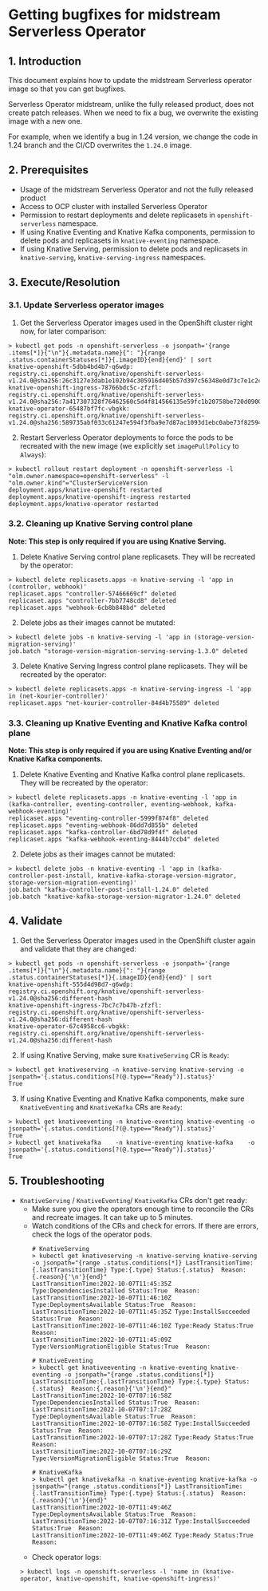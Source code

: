 # Getting bugfixes for midstream Serverless Operator

## 1. Introduction

This document explains how to update the midstream Serverless operator image so that you can get bugfixes.

Serverless Operator midstream, unlike the fully released product, does not create patch releases.
When we need to fix a bug, we overwrite the existing image with a new one.

For example, when we identify a bug in 1.24 version, we change the code in 1.24 branch and the CI/CD overwrites the `1.24.0` image.

## 2. Prerequisites

- Usage of the midstream Serverless Operator and not the fully released product
- Access to OCP cluster with installed Serverless Operator
- Permission to restart deployments and delete replicasets in `openshift-serverless` namespace.
- If using Knative Eventing and Knative Kafka components, permission to delete pods and replicasets in `knative-eventing` namespace.
- If using Knative Serving, permission to delete pods and replicasets in `knative-serving`, `knative-serving-ingress` namespaces.

## 3. Execute/Resolution

### 3.1. Update Serverless operator images

1. Get the Serverless Operator images used in the OpenShift cluster right now, for later comparison:
  ```shell
  > kubectl get pods -n openshift-serverless -o jsonpath='{range .items[*]}{"\n"}{.metadata.name}{": "}{range .status.containerStatuses[*]}{.imageID}{end}{end}' | sort 
  knative-openshift-5dbb4bd4b7-q6wdp: registry.ci.openshift.org/knative/openshift-serverless-v1.24.0@sha256:26c3127e3dab1e102b94c305916d405b57d397c56348e0d73c7e1c2cddf3310b
  knative-openshift-ingress-78766bdc5c-zfzfl: registry.ci.openshift.org/knative/openshift-serverless-v1.24.0@sha256:7a417307328f76462560c5d4f814566135e59fc1b20758be720d090047ec682e
  knative-operator-65487bf7fc-vbgkk: registry.ci.openshift.org/knative/openshift-serverless-v1.24.0@sha256:589735abf033c61247e594f3fba9e7d87ac1093d1ebc0abe73f825944fe5e465
  ```
2. Restart Serverless Operator deployments to force the pods to be recreated with the new image (we explicitly set `imagePullPolicy` to `Always`):
  ```shell
  > kubectl rollout restart deployment -n openshift-serverless -l "olm.owner.namespace=openshift-serverless" -l "olm.owner.kind"="ClusterServiceVersion
  deployment.apps/knative-openshift restarted
  deployment.apps/knative-openshift-ingress restarted
  deployment.apps/knative-operator restarted
  ```

### 3.2. Cleaning up Knative Serving control plane

**Note: This step is only required if you are using Knative Serving.**

1. Delete Knative Serving control plane replicasets. They will be recreated by the operator: 
  ```shell
  > kubectl delete replicasets.apps -n knative-serving -l 'app in (controller, webhook)'
  replicaset.apps "controller-57466669cf" deleted
  replicaset.apps "controller-7bb7748cd8" deleted
  replicaset.apps "webhook-6cb8b848bd" deleted
  ```

2. Delete jobs as their images cannot be mutated:
  ```shell
  > kubectl delete jobs -n knative-serving -l 'app in (storage-version-migration-serving)'
  job.batch "storage-version-migration-serving-serving-1.3.0" deleted
  ```

3. Delete Knative Serving Ingress control plane replicasets. They will be recreated by the operator:
  ```shell
  > kubectl delete replicasets.apps -n knative-serving-ingress -l 'app in (net-kourier-controller)'
  replicaset.apps "net-kourier-controller-84d4b75589" deleted
  ```

### 3.3. Cleaning up Knative Eventing and Knative Kafka control plane

**Note: This step is only required if you are using Knative Eventing and/or Knative Kafka components.**

1. Delete Knative Eventing and Knative Kafka control plane replicasets. They will be recreated by the operator:
  ```shell
  > kubectl delete replicasets.apps -n knative-eventing -l 'app in (kafka-controller, eventing-controller, eventing-webhook, kafka-webhook-eventing)'
  replicaset.apps "eventing-controller-5999f874f8" deleted
  replicaset.apps "eventing-webhook-86dd7d855b" deleted
  replicaset.apps "kafka-controller-6bd78d9f4f" deleted
  replicaset.apps "kafka-webhook-eventing-8444b7ccb4" deleted
  ```

2. Delete jobs as their images cannot be mutated:
  ```shell
  > kubectl delete jobs -n knative-eventing -l 'app in (kafka-controller-post-install, knative-kafka-storage-version-migrator, storage-version-migration-eventing)'
  job.batch "kafka-controller-post-install-1.24.0" deleted
  job.batch "knative-kafka-storage-version-migrator-1.24.0" deleted
  ```

## 4. Validate

1. Get the Serverless Operator images used in the OpenShift cluster again and validate that they are changed:

  ```shell
  > kubectl get pods -n openshift-serverless -o jsonpath='{range .items[*]}{"\n"}{.metadata.name}{": "}{range .status.containerStatuses[*]}{.imageID}{end}{end}' | sort
  knative-openshift-555d4d98d7-q6wdp: registry.ci.openshift.org/knative/openshift-serverless-v1.24.0@sha256:different-hash
  knative-openshift-ingress-7bc7c7b47b-zfzfl: registry.ci.openshift.org/knative/openshift-serverless-v1.24.0@sha256:different-hash
  knative-operator-67c4958cc6-vbgkk: registry.ci.openshift.org/knative/openshift-serverless-v1.24.0@sha256:different-hash
  ```

2. If using Knative Serving, make sure `KnativeServing` CR is `Ready`:
  ```shell
  > kubectl get knativeserving -n knative-serving knative-serving -o jsonpath='{.status.conditions[?(@.type=="Ready")].status}'
  True
  ```

3. If using Knative Eventing and Knative Kafka components, make sure `KnativeEventing` and `KnativeKafka` CRs are `Ready`:
  ```shell
  > kubectl get knativeeventing -n knative-eventing knative-eventing -o jsonpath='{.status.conditions[?(@.type=="Ready")].status}'
  True
  > kubectl get knativekafka    -n knative-eventing knative-kafka    -o jsonpath='{.status.conditions[?(@.type=="Ready")].status}'
  True
  ```

## 5. Troubleshooting

* `KnativeServing` / `KnativeEventing`/ `KnativeKafka` CRs don't get ready:
  * Make sure you give the operators enough time to reconcile the CRs and recreate images. It can take up to 5 minutes.
  * Watch conditions of the CRs and check for errors. If there are errors, check the logs of the operator pods.
    ```shell
    # KnativeServing
    > kubectl get knativeserving -n knative-serving knative-serving -o jsonpath="{range .status.conditions[*]} LastTransitionTime:{.lastTransitionTime} Type:{.type} Status:{.status}  Reason:{.reason}{'\n'}{end}"
    LastTransitionTime:2022-10-07T11:45:35Z Type:DependenciesInstalled Status:True  Reason:
    LastTransitionTime:2022-10-07T11:46:10Z Type:DeploymentsAvailable Status:True  Reason:
    LastTransitionTime:2022-10-07T11:45:35Z Type:InstallSucceeded Status:True  Reason:
    LastTransitionTime:2022-10-07T11:46:10Z Type:Ready Status:True  Reason:
    LastTransitionTime:2022-10-07T11:45:09Z Type:VersionMigrationEligible Status:True  Reason:
    
    # KnativeEventing
    > kubectl get knativeeventing -n knative-eventing knative-eventing -o jsonpath="{range .status.conditions[*]} LastTransitionTime:{.lastTransitionTime} Type:{.type} Status:{.status}  Reason:{.reason}{'\n'}{end}"
    LastTransitionTime:2022-10-07T07:16:58Z Type:DependenciesInstalled Status:True  Reason:
    LastTransitionTime:2022-10-07T07:17:28Z Type:DeploymentsAvailable Status:True  Reason:
    LastTransitionTime:2022-10-07T07:16:58Z Type:InstallSucceeded Status:True  Reason:
    LastTransitionTime:2022-10-07T07:17:28Z Type:Ready Status:True  Reason:
    LastTransitionTime:2022-10-07T07:16:29Z Type:VersionMigrationEligible Status:True  Reason:
    
    # KnativeKafka
    > kubectl get knativekafka -n knative-eventing knative-kafka -o jsonpath="{range .status.conditions[*]} LastTransitionTime:{.lastTransitionTime} Type:{.type} Status:{.status}  Reason:{.reason}{'\n'}{end}"
    LastTransitionTime:2022-10-07T11:49:46Z Type:DeploymentsAvailable Status:True  Reason:
    LastTransitionTime:2022-10-07T07:16:31Z Type:InstallSucceeded Status:True  Reason:
    LastTransitionTime:2022-10-07T11:49:46Z Type:Ready Status:True  Reason:
    ```
  * Check operator logs:
  ```shell
  > kubectl logs -n openshift-serverless -l 'name in (knative-operator, knative-openshift, knative-openshift-ingress)'
  ```
